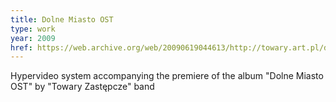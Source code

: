 ```yaml
---
title: Dolne Miasto OST
type: work
year: 2009
href: https://web.archive.org/web/20090619044613/http://towary.art.pl/dolne-miasto-ost/?p=udzial-wzieli
---
```


Hypervideo system accompanying the premiere of the album "Dolne Miasto OST" by "Towary Zastępcze" band
